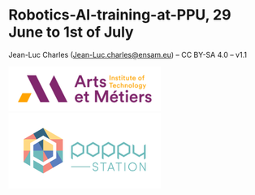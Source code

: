 # Robotics-AI-training-at-PPU, 29 June to 1st of July

Jean-Luc Charles (Jean-Luc.charles@ensam.eu) – CC BY-SA 4.0 – v1.1

<img src="img/logo-couleur-rvb-en.jpg" width="300"> <img src="img/poppy-station-logo.png" width="300">


